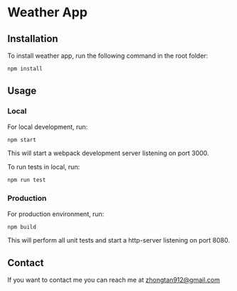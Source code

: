 # Weather App

## Installation

To install weather app, run the following command in the root folder:

```bash
npm install
```

## Usage

### Local
For local development, run:

```bash
npm start
```

This will start a webpack development server listening on port 3000.

To run tests in local, run:
```bash
npm run test
```


### Production
For production environment, run:

```bash
npm build
```

This will perform all unit tests and start a http-server listening on port 8080.

## Contact
If you want to contact me you can reach me at zhongtan912@gmail.com
